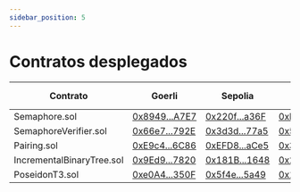 ```yaml
---
sidebar_position: 5
---
```


# Contratos desplegados

| Contrato                  | Goerli                                                                                          | Sepolia                                                                                          | Mumbai                                                                                             | Optimism Goerli                                                                                          | Arbitrum One                                                                            |
| ------------------------- | ----------------------------------------------------------------------------------------------- | ------------------------------------------------------------------------------------------------ | -------------------------------------------------------------------------------------------------- | -------------------------------------------------------------------------------------------------------- | --------------------------------------------------------------------------------------- |
| Semaphore.sol             | [0x8949...A7E7](https://goerli.etherscan.io/address/0x89490c95eD199D980Cdb4FF8Bac9977EDb41A7E7) | [0x220f...a36F](https://sepolia.etherscan.io/address/0x220fBdB6F996827b1Cf12f0C181E8d5e6de3a36F) | [0xF864...50bD](https://mumbai.polygonscan.com/address/0xF864ABa335073e01234c9a88888BfFfa965650bD) | [0x220f...a36F](https://goerli-optimism.etherscan.io/address/0x220fBdB6F996827b1Cf12f0C181E8d5e6de3a36F) | [0x72dc...5aeC](https://arbiscan.io/address/0x72dca3c971136bf47BACF16A141f0fcfAC925aeC) |
| SemaphoreVerifier.sol     | [0x66e7...792E](https://goerli.etherscan.io/address/0x66e772B0B8Ee1c24E4b6aC99A3A82C77f431792E) | [0x3d3d...77a5](https://sepolia.etherscan.io/address/0x3d3df6CFc6BFf68d9693e097F32bF4a9903E77a5) | [0x5f4e...5a49](https://mumbai.polygonscan.com/address/0x5f4edC58142f4395D1D536e793137A0252dA5a49) | [0x3d3d...77a5](https://goerli-optimism.etherscan.io/address/0x3d3df6CFc6BFf68d9693e097F32bF4a9903E77a5) | [0xCAbe...4d07](https://arbiscan.io/address/0xCAbeED6cB96a287000aBd834b0B79c05e6Ea4d07) |
| Pairing.sol               | [0xE9c4...6C86](https://goerli.etherscan.io/address/0xE9c41c912CF750D79Cf304a196d4Bc8Dfd626C86) | [0xEFD8...aCe5](https://sepolia.etherscan.io/address/0xEFD83f827FA5B0496359D817c6CD8a5AA5D2aCe5) | [0x3d3d...77a5](https://mumbai.polygonscan.com/address/0x3d3df6CFc6BFf68d9693e097F32bF4a9903E77a5) | [0xEFD8...aCe5](https://goerli-optimism.etherscan.io/address/0xEFD83f827FA5B0496359D817c6CD8a5AA5D2aCe5) | [0xE3a4...A74C](https://arbiscan.io/address/0xE3a4C2FE9f025405cA6F60f6E960B4558604A74C) |
| IncrementalBinaryTree.sol | [0x9Ed9...7820](https://goerli.etherscan.io/address/0x9Ed9f58CA9212Ddf0377C8C4Cd089748F9337820) | [0x181B...1648](https://sepolia.etherscan.io/address/0x181B7f34538cE3BceC68597d4A212aB3f7881648) | [0x220f...a36F](https://mumbai.polygonscan.com/address/0x220fBdB6F996827b1Cf12f0C181E8d5e6de3a36F) | [0x181B...1648](https://goerli-optimism.etherscan.io/address/0x181B7f34538cE3BceC68597d4A212aB3f7881648) | [0xcDF8...fFb0](https://arbiscan.io/address/0xcDF8efE6334c68aF283C83f2F14648da51fcfFb0) |
| PoseidonT3.sol            | [0xe0A4...350F](https://goerli.etherscan.io/address/0xe0A452533853310C371b50Bd91BB9DCC8961350F) | [0x5f4e...5a49](https://sepolia.etherscan.io/address/0x5f4edC58142f4395D1D536e793137A0252dA5a49) | [0x181B...1648](https://mumbai.polygonscan.com/address/0x181B7f34538cE3BceC68597d4A212aB3f7881648) | [0x5f4e...5a49](https://goerli-optimism.etherscan.io/address/0x5f4edC58142f4395D1D536e793137A0252dA5a49) | [0xe0c8...61d0](https://arbiscan.io/address/0xe0c8d1e53D9Bfc9071F6564755FCFf6cC0dB61d0) |
